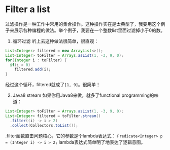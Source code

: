 Filter a list
=============
过滤操作是一种工作中常用的集合操作。这种操作实在是太典型了，我要用这个例子来展示各种编程的做法。举个例子，我要在一个整数list里面过滤掉小于0的数。

1. 循环过滤
听上去这种做法很简单，很直观：
```java
List<Integer> filtered = new ArrayList<>();
List<Integer> toFilter = Arrays.asList(1, -3, 9, 0);
for(Integer i : toFilter) {
  if(i > 0)
    filtered.add(i);
}
```
经过这个循环，filtered就成了`[1, 9]`。很简单！

2. Java8 stream
如果你用Java8来做，就多了functional programming的味道：
```java
List<Integer> toFilter = Arrays.asList(1, -3, 9, 0);
List<Integer> filtered = toFilter.stream()
  .filter((i) -> i > 2)
  .collect(Collectors.toList());
```
.filter函数直击问题核心，它的参数是个lambda表达式：
`Predicate<Integer> p = (Integer i) -> i > 2;`
lambda表达式简单明了地表达了逻辑意图。
